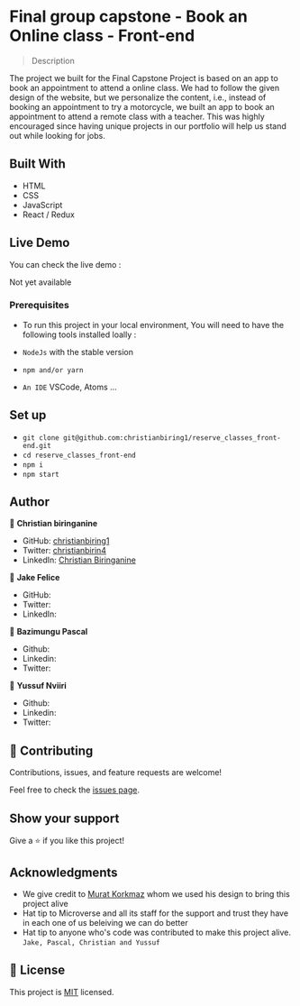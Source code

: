 # Final group capstone - Book an Online class - Front-end

> Description

The project we built for the Final Capstone Project is based on an app to book an appointment to attend a online class. We had to follow the given design of the website, but we personalize the content, i.e., instead of booking an appointment to try a motorcycle, we built an app to book an appointment to attend a remote class with a teacher. This was highly encouraged since having unique projects in our portfolio will help us stand out while looking for jobs.

## Built With

- HTML
- CSS
- JavaScript
- React / Redux

## Live Demo

You can check the live demo :

Not yet available

### Prerequisites

- To run this project in your local environment, You will need to have the following tools installed loally :

- `NodeJs` with the stable version
- `npm and/or yarn`
- `An IDE` VSCode, Atoms ...

## Set up

- `git clone git@github.com:christianbiring1/reserve_classes_front-end.git`
- `cd reserve_classes_front-end`
- `npm i`
- `npm start`

## Author

👤 **Christian biringanine**

- GitHub: [christianbiring1](https://github.com/christianbiring1)
- Twitter: [christianbirin4](https://twitter.com/christianbirin4)
- LinkedIn: [Christian Biringanine](https://linkedin.com/in/christian-biringanine/)

👤 **Jake Felice**

- GitHub: [](https://github.com/)
- Twitter: [](https://twitter.com/)
- LinkedIn: [](https://linkedin.com/in//)

👤 **Bazimungu Pascal**

- Github: [](https://github.com/)
- Linkedin: [](https://www.linkedin.com/in//)
- Twitter: [](https://twitter.com/)

👤 **Yussuf Nviiri**

- Github: [](https://github.com/)
- Linkedin: [](https://www.linkedin.com/in//)
- Twitter: [](https://twitter.com/)

## 🤝 Contributing

Contributions, issues, and feature requests are welcome!

Feel free to check the [issues page](https://github.com/christianbiring1/reserve_classes_front-end/issues).

## Show your support

Give a ⭐️ if you like this project!

## Acknowledgments

- We give credit to [Murat Korkmaz](https://www.behance.net/muratk) whom we used his design to bring this project alive
- Hat tip to Microverse and all its staff for the support and trust they have in each one of us beleiving we can do better
- Hat tip to anyone who's code was contributed to make this project alive. `Jake, Pascal, Christian and Yussuf`

## 📝 License

This project is [MIT](./MIT.md) licensed.
